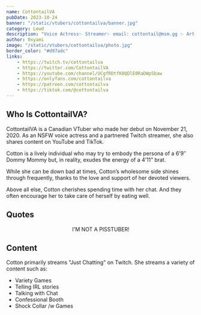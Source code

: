 ```yaml
---
name: CottontailVA
pubDate: 2023-10-24
banner: "/static/vtubers/cottontailva/banner.jpg"
category: Lewd
description: "Voice Actress✨ Streamer✨ email: cottontail@msm.gg ✨ Art Tag: #cottontart"
author: 0xyami
image: "/static/vtubers/cottontailva/photo.jpg"
border_color: "#d97adc"
links: 
    - https://twitch.tv/cottontailva
    - https://twitter.com/CottontailVA
    - https://youtube.com/channel/UCgfRDtfK0QDlE0RaDWp5baw
    - https://onlyfans.com/cottontailva
    - https://patreon.com/cottontailva
    - https://tiktok.com/@cottontailva
---
```


## Who Is CottontailVA?

CottontailVA is a Canadian VTuber who made her debut on November 21, 2020. As an NSFW voice actress and a partnered Twitch streamer, she also shares content on YouTube and TikTok.

Cotton is a lively individual who may try to embody the persona of a 6’9″ Dommy Mommy but, in reality, exudes the energy of a 4’11” brat.

While she can be down bad at times, Cotton’s wholesome side shines through frequently, thanks to the love and support of her devoted viewers.

Above all else, Cotton cherishes spending time with her chat. And they often encourage her to take care of herself by eating well.


## Quotes

<div style="text-align: center;">
    <quote-profile>I'M NOT A PISSTUBER!</quote-profile>
</div>

## Content

Cotton primarily streams "Just Chatting" on Twitch. She streams a variety of content such as: 

- Variety Games
- Telling IRL stories
- Talking with Chat
- Confessional Booth
- Shock Collar /w Games
